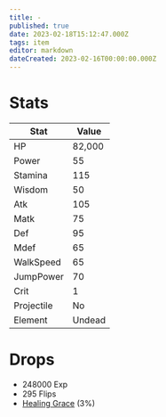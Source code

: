 ```yaml
---
title: -
published: true
date: 2023-02-18T15:12:47.000Z
tags: item
editor: markdown
dateCreated: 2023-02-16T00:00:00.000Z
---
```


# Stats
|Stat|Value|
|-|-|
|HP|82,000|
|Power|55|
|Stamina|115|
|Wisdom|50|
|Atk|105|
|Matk|75|
|Def|95|
|Mdef|65|
|WalkSpeed|65|
|JumpPower|70|
|Crit|1|
|Projectile|No|
|Element|Undead|

# Drops
 * 248000 Exp
 * 295 Flips
 * [Healing Grace](items/healing-grace.md) (3%)
